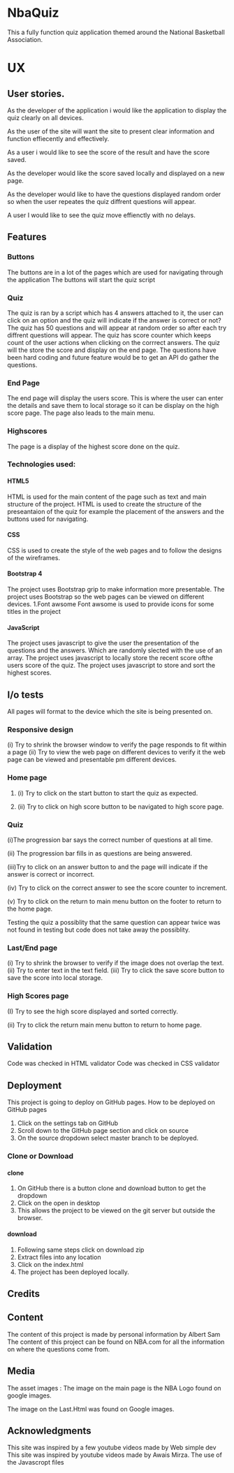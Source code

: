 # NbaQuiz

This a fully function quiz application themed around the National Basketball Association.

# UX

## User stories.

As the developer of the application i would like the application to display the quiz clearly on all devices.

As the user of the site will want the site to present clear information and function effiecently and effectively.

As a user i would like to see the score of the result and have the score saved.

As the developer would like the score saved locally and displayed on a new page.

As the developer would like to have the questions displayed random order so when the user repeates the quiz diffrent questions will appear.

A user I would like to see the quiz move effienctly with no delays.

## Features

### Buttons
The buttons are in a lot of the pages which are used for navigating through the application 
The buttons will start the quiz script

### Quiz
The quiz is ran by a script which has 4 answers attached to it, the user can click on an option and the quiz will indicate if the answer is correct or not?
The quiz has 50 questions and will appear at random order so after each try diffrent questions will appear.
The quiz has score counter which keeps count of the user actions when clicking on the corrrect answers.
The quiz will the store the score and display on the end page.
The questions have been hard coding and future feature would be to get an API do gather the questions.


### End Page
The end page will display the users score. 
This is where the user can enter the details and save them to local storage so it can be display on the high score page.
The page also leads to the main menu.

### Highscores
The page is a display of the highest score done on the quiz.

### Technologies used:
#### HTML5
HTML is used for the main content of the page such as text and main structure of the project.
HTML is used to create the structure of the preseantaion of the quiz for example the placement of the answers and the buttons used for navigating.
#### CSS
CSS is used to create the style of the web pages and to follow the designs of the wireframes.
#### Bootstrap 4
The project uses Bootstrap grip to make information more presentable.
The project uses Bootstrap so the web pages can be viewed on different devices.
1.Font awsome
Font awsome is used to provide icons for some titles in the project
#### JavaScript
The project uses javascript to give the user the presentation of the questions and the answers. Which are randomly slected with the use of an array.
The project uses  javascript to locally store the recent score ofthe users score of the quiz.
The project  uses javascript to store and sort the highest scores.


## I/o tests

All pages will format to the device which the site is being presented on.
### Responsive design
(i) Try to shrink the browser window to verify the page responds to fit within a page
(ii) Try to view the web page on different devices to verify it the web page can be viewed and presentable pm different devices.

### Home page

1. (i) Try to click on the start button to start the quiz as expected.

1. (ii) Try to click on high score button to be navigated to high score page.


### Quiz
(i)The progression bar says the correct number of questions at all time.

(ii) The progression bar fills in as questions are being answered.

(iii)Try to click on an answer button to and the page will indicate if the answer is correct or incorrect.

(iv) Try to click on the correct answer to see the score counter to increment.

(v) Try to click on the return to main menu button on the footer to return to the home page.

Testing the quiz a possiblity that the same question can appear twice was not found in testing but code does not take away the possiblity.

### Last/End page
(i) Try to shrink the browser to verify if the image does not overlap the text.
(ii) Try to enter text in the text field.
(iii) Try to click the save score button to save the score into local storage.

### High Scores page

(I) Try to see the high score displayed and sorted correctly.

(ii) Try to click the  return main menu button to return to home page.

## Validation
Code was checked in HTML validator
Code was checked in CSS validator 
## Deployment
This project is going to deploy on GitHub pages.
How to be deployed on GitHub pages
1. Click on the settings tab on GitHub
1. Scroll down to the GitHub page section and click on source
1. On the source dropdown select master branch to be deployed.

### Clone or Download
#### clone
1. On GitHub there is a button clone and download button to get the dropdown
1. Click on the open in desktop
1. This allows the project to be viewed on the git server but outside the browser.
#### download
1. Following same steps click on download zip
1. Extract files into any location
1. Click on the index.html
1. The project has been deployed locally.
## Credits

## Content
The content of this project is made by personal information by Albert Sam
The content of this project can be found on NBA.com for all the information on where the questions come from.
## Media
The asset images :
The image on the main page is the NBA Logo found on google images.

The image on the Last.Html was found on Google images.
## Acknowledgments
This site was inspired by a few youtube videos made by Web simple dev
This site was inspired by youtube videos made by Awais Mirza.
The use of the Javascropt files 

